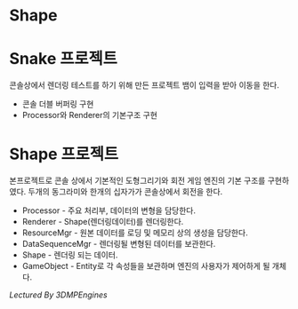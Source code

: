 Shape
=====

# Snake 프로젝트
콘솔상에서 렌더링 테스트를 하기 위해 만든 프로젝트
뱀이 입력을 받아 이동을 한다.
* 콘솔 더블 버퍼링 구현
* Processor와 Renderer의 기본구조 구현

# Shape 프로젝트
본프로젝트로 콘솔 상에서 기본적인 도형그리기와 회전 게임 엔진의 기본 구조를 구현하였다.
두개의 동그라미와 한개의 십자가가 콘솔상에서 회전을 한다.
* Processor - 주요 처리부, 데이터의 변형을 담당한다.
* Renderer - Shape(렌더링데이터)를 렌더링한다.
* ResourceMgr - 원본 데이터를 로딩 및 메모리 상의 생성을 담당한다.
* DataSequenceMgr - 렌더링될 변형된 데이터를 보관한다.
* Shape - 렌더링 되는 데이터.
* GameObject - Entity로 각 속성들을 보관하며 엔진의 사용자가 제어하게 될 개체다.

*Lectured By 3DMPEngines*